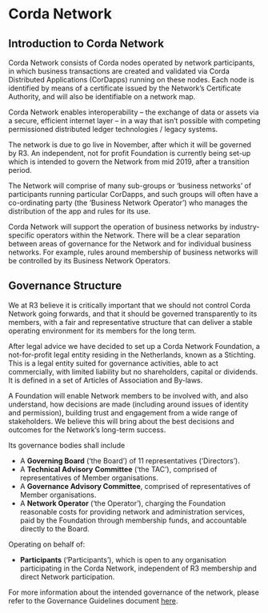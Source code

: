 Corda Network
==============

Introduction to Corda Network
-----------------------------

Corda Network consists of Corda nodes operated by network participants, in which business transactions are created and validated via Corda Distributed Applications (CorDapps) running on these nodes. Each node is identified by means of a certificate issued by the Network’s Certificate Authority, and will also be identifiable on a network map. 

Corda Network enables interoperability – the exchange of data or assets via a secure, efficient internet layer – in a way that isn’t possible with competing permissioned distributed ledger technologies / legacy systems.

The network is due to go live in November, after which it will be governed by R3. An independent, not for profit Foundation is currently being set-up which is intended to govern the Network from mid 2019, after a transition period.

The Network will comprise of many sub-groups or ‘business networks’ of participants running particular CorDapps, and 
such groups will often have a co-ordinating party (the ‘Business Network Operator’) who manages the distribution of the 
app and rules for its use. 

Corda Network will support the operation of business networks by industry-specific operators within the Network. There 
will be a clear separation between areas of governance for the Network and for individual business networks. For example, 
rules around membership of business networks will be controlled by its Business Network Operators.


Governance Structure
--------------------

We at R3 believe it is critically important that we should not control Corda Network going forwards, and that it should 
be governed transparently to its members, with a fair and representative structure that can deliver a stable operating 
environment for its members for the long term.

After legal advice we have decided to set up a Corda Network Foundation, a not-for-profit legal entity residing in the 
Netherlands, known as a Stichting. This is a legal entity suited for governance activities, able to act commercially, 
with limited liability but no shareholders, capital or dividends. It is defined in a set of Articles of Association and 
By-laws.

A Foundation will enable Network members to be involved with, and also understand, how decisions are made (including around issues of identity and permission), building trust and engagement from a wide range of stakeholders. We believe this will bring about the best decisions and outcomes for the Network’s long-term success. 

Its governance bodies shall include

* A **Governing Board** (‘the Board’) of 11 representatives (‘Directors’). 
* A **Technical Advisory** **Committee** (‘the TAC’), comprised of representatives of Member organisations. 
* A **Governance Advisory Committee**, comprised of representatives of Member organisations. 
* A **Network Operator** (‘the Operator’), charging the Foundation reasonable costs for providing network and 
administration services, paid by the Foundation through membership funds, and accountable directly to the Board.

Operating on behalf of:
* **Participants** (‘Participants’), which is open to any organisation participating in the Corda Network, independent 
of R3 membership and direct Network participation.

For more information about the intended governance of the network, please refer to the Governance Guidelines document 
[here](https://groups.io/g/corda-network/message/96).